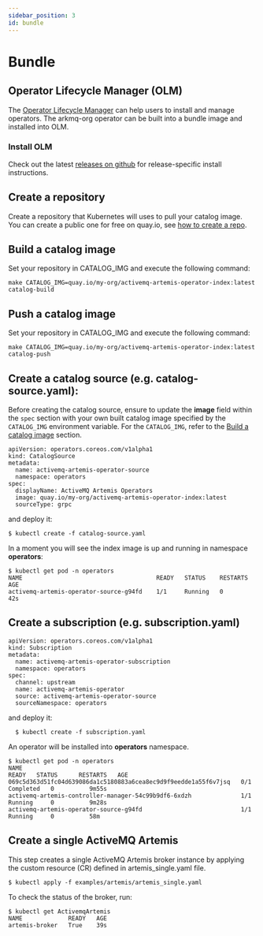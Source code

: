 ```yaml
---
sidebar_position: 3
id: bundle
---
```


# Bundle

## Operator Lifecycle Manager (OLM)
The [Operator Lifecycle Manager](https://olm.operatorframework.io/) can help users to install and manage operators. The arkmq-org operator can be built into a bundle image and installed into OLM.

### Install OLM
Check out the latest [releases on github](https://github.com/operator-framework/operator-lifecycle-manager/releases) for release-specific install instructions.

## Create a repository
Create a repository that Kubernetes will uses to pull your catalog image. You can create a public one for free on quay.io, see [how to create a repo](https://docs.quay.io/guides/create-repo.html).

## Build a catalog image
Set your repository in CATALOG_IMG and execute the following command:
```
make CATALOG_IMG=quay.io/my-org/activemq-artemis-operator-index:latest catalog-build
```

## Push a catalog image
Set your repository in CATALOG_IMG and execute the following command:
```
make CATALOG_IMG=quay.io/my-org/activemq-artemis-operator-index:latest catalog-push
```

## Create a catalog source (e.g. catalog-source.yaml):
Before creating the catalog source, ensure to update the **image** field within the `spec` section with your own built catalog image specified by the `CATALOG_IMG` environment variable.
For the `CATALOG_IMG`, refer to the [Build a catalog image](#build-a-catalog-image) section.

```
apiVersion: operators.coreos.com/v1alpha1
kind: CatalogSource
metadata:
  name: activemq-artemis-operator-source
  namespace: operators
spec:
  displayName: ActiveMQ Artemis Operators
  image: quay.io/my-org/activemq-artemis-operator-index:latest
  sourceType: grpc
```

and deploy it:

```$xslt
$ kubectl create -f catalog-source.yaml
```
In a moment you will see the index image is up and running in namespace **operators**:

```$xslt
$ kubectl get pod -n operators
NAME                                      READY   STATUS    RESTARTS   AGE
activemq-artemis-operator-source-g94fd    1/1     Running   0          42s
```

## Create a subscription (e.g. subscription.yaml)

```
apiVersion: operators.coreos.com/v1alpha1
kind: Subscription
metadata:
  name: activemq-artemis-operator-subscription
  namespace: operators
spec:
  channel: upstream
  name: activemq-artemis-operator
  source: activemq-artemis-operator-source
  sourceNamespace: operators
```

and deploy it:
```$xslt
  $ kubectl create -f subscription.yaml
```
An operator will be installed into **operators** namespace.

```$xslt
$ kubectl get pod -n operators
NAME                                                              READY   STATUS      RESTARTS   AGE
069c5d363d51fc04d639086da1c5180883a6cea8ec9d9f9eedde1a55f6v7jsq   0/1     Completed   0          9m55s
activemq-artemis-controller-manager-54c99b9df6-6xdzh              1/1     Running     0          9m28s
activemq-artemis-operator-source-g94fd                            1/1     Running     0          58m
```

## Create a single ActiveMQ Artemis

This step creates a single ActiveMQ Artemis broker instance by applying the custom resource (CR) defined in artemis_single.yaml file.

```$xslt
$ kubectl apply -f examples/artemis/artemis_single.yaml
```

To check the status of the broker, run:

```$xslt 
$ kubectl get ActivemqArtemis 
NAME             READY   AGE
artemis-broker   True    39s
```